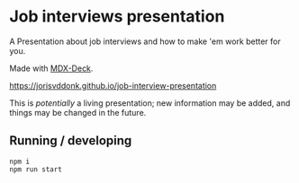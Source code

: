 # Job interviews presentation

A Presentation about job interviews and how to make 'em work better for you.

Made with [MDX-Deck](https://github.com/jxnblk/mdx-deck).

https://jorisvddonk.github.io/job-interview-presentation

This is _potentially_ a living presentation; new information may be added, and things may be changed in the future.

## Running / developing

```
npm i
npm run start
```
